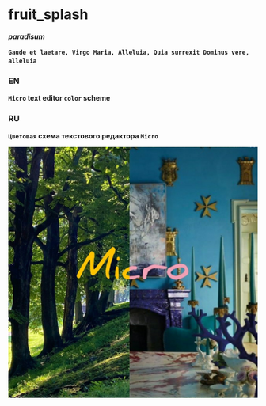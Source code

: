 # fruit_splash
***paradisum***

**`Gaude et laetare, Virgo Maria, Alleluia, Quia surrexit Dominus vere, alleluia`**

### EN
**`Micro` text editor `color` scheme**

### RU
**`Цветовая` схема текстового редактора `Micro`**

![Иллюстрация к проекту](https://github.com/Apanazar/stuprum/blob/master/micro.jpg)
